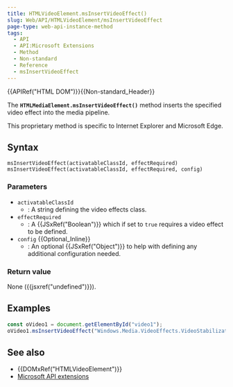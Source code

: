 ```yaml
---
title: HTMLVideoElement.msInsertVideoEffect()
slug: Web/API/HTMLVideoElement/msInsertVideoEffect
page-type: web-api-instance-method
tags:
  - API
  - API:Microsoft Extensions
  - Method
  - Non-standard
  - Reference
  - msInsertVideoEffect
---
```


{{APIRef("HTML DOM")}}{{Non-standard_Header}}

The **`HTMLMediaElement.msInsertVideoEffect()`** method inserts
the specified video effect into the media pipeline.

This proprietary method is specific to Internet Explorer and Microsoft Edge.

## Syntax

```js-nolint
msInsertVideoEffect(activatableClassId, effectRequired)
msInsertVideoEffect(activatableClassId, effectRequired, config)
```

### Parameters

- `activatableClassId`
  - : A string defining the video effects class.
- `effectRequired`
  - : A {{JSxRef("Boolean")}} which if set to
    `true` requires a video effect to be defined.
- `config` {{Optional_Inline}}
  - : An optional {{JSxRef("Object")}} to help with defining any additional configuration
    needed.

### Return value

None ({{jsxref("undefined")}}).

## Examples

```js
const oVideo1 = document.getElementById("video1");
oVideo1.msInsertVideoEffect("Windows.Media.VideoEffects.VideoStabilization", true, null);
```

## See also

- {{DOMxRef("HTMLVideoElement")}}
- [Microsoft API extensions](/en-US/docs/Web/API/Microsoft_Extensions)
